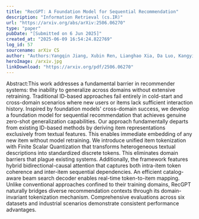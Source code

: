 ```yaml
---
title: "RecGPT: A Foundation Model for Sequential Recommendation"
description: "Information Retrieval (cs.IR)"
url: "https://arxiv.org/abs/arXiv:2506.06270"
type: "paper"
pubDate: "[Submitted on 6 Jun 2025]"
created_at: "2025-06-09 16:54:24.822769"
log_id: 57
sourcename: arXiv CS
author: "Authors:Yangqin Jiang, Xubin Ren, Lianghao Xia, Da Luo, Kangyi Lin, Chao Huang"
heroImage: /arxiv.jpg
linkDownload: "https://arxiv.org/pdf/2506.06270"
---
```


Abstract:This work addresses a fundamental barrier in recommender systems: the inability to generalize across domains without extensive retraining. Traditional ID-based approaches fail entirely in cold-start and cross-domain scenarios where new users or items lack sufficient interaction history. Inspired by foundation models' cross-domain success, we develop a foundation model for sequential recommendation that achieves genuine zero-shot generalization capabilities. Our approach fundamentally departs from existing ID-based methods by deriving item representations exclusively from textual features. This enables immediate embedding of any new item without model retraining. We introduce unified item tokenization with Finite Scalar Quantization that transforms heterogeneous textual descriptions into standardized discrete tokens. This eliminates domain barriers that plague existing systems. Additionally, the framework features hybrid bidirectional-causal attention that captures both intra-item token coherence and inter-item sequential dependencies. An efficient catalog-aware beam search decoder enables real-time token-to-item mapping. Unlike conventional approaches confined to their training domains, RecGPT naturally bridges diverse recommendation contexts through its domain-invariant tokenization mechanism. Comprehensive evaluations across six datasets and industrial scenarios demonstrate consistent performance advantages.
